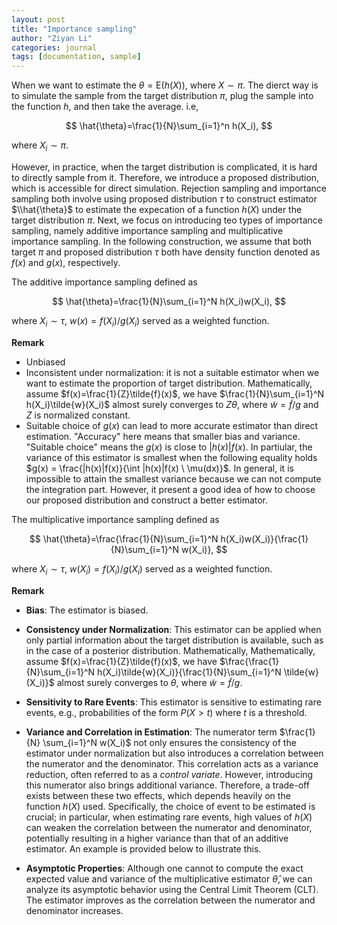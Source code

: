```yaml
---
layout: post
title: "Importance sampling"
author: "Ziyan Li"
categories: journal
tags: [documentation, sample]
---
```

When we want to estimate the $\theta = \text{E}(h(X))$, where $X \sim \pi$. The dierct way is to simulate the sample from the target distribution $\pi$,
plug the sample into the function $h$, and then take the average. i.e,

$$
\hat{\theta}=\frac{1}{N}\sum_{i=1}^n h(X_i),
$$

where $X_i \sim \pi$.

However, in practice, when the target distribution is complicated, it is hard to directly sample from it. Therefore, we introduce a proposed distribution, which is accessible for direct simulation. Rejection sampling and importance sampling both involve using proposed distribution $\tau$ to construct estimator $\\hat{\theta}$ to estimate the expecation of a function $h(X)$ under the target distribution $\pi$. Next, we focus on introducing teo types of importance sampling, namely additive importance sampling and multiplicative importance sampling. In the following construction, we assume that both target $\pi$ and proposed distribution $\tau$ both have density function denoted as $f(x)$ and $g(x)$, respectively.

The additive importance sampling defined as 

$$
\hat{\theta}=\frac{1}{N}\sum_{i=1}^N h(X_i)w(X_i),
$$

where $X_i \sim \tau$, $w(x)=f(X_i)/g(X_i)$ served as a weighted function.

**Remark**
- Unbiased
- Inconsistent under normalization: it is not a suitable estimator when we want to estimate the proportion of target distribution. Mathematically, assume $f(x)=\frac{1}{Z}\tilde{f}(x)$, we have $\frac{1}{N}\sum_{i=1}^N h(X_i)\tilde{w}(X_i)$ almost surely converges to $Z\theta$, where $\tilde{w}=\tilde{f}/g$ and $Z$ is normalized constant.
- Suitable choice of $g(x)$ can lead to more accurate estimator than direct estimation. "Accuracy" here means that smaller bias and variance. "Suitable choice" means the $g(x)$ is close to $|h(x)|f(x)$. In partiular, the variance of this estimator is smallest when the following equality holds $g(x) = \frac{|h(x)|f(x)}{\int |h(x)|f(x) \ \mu(dx)}$. In general, it is impossible to attain the smallest variance because we can not compute the integration part. However, it present a good idea of how to choose our proposed distribution and construct a better estimator.

The multiplicative importance sampling defined as 

$$
\hat{\theta}=\frac{\frac{1}{N}\sum_{i=1}^N h(X_i)w(X_i)}{\frac{1}{N}\sum_{i=1}^N w(X_i)},
$$

where $X_i \sim \tau$, $w(X_i)=f(X_i)/g(X_i)$ served as a weighted function.

**Remark**

- **Bias**: The estimator is biased.
  
- **Consistency under Normalization**: This estimator can be applied when only partial information about the target distribution is available, such as in the case of a posterior distribution. Mathematically, Mathematically, assume $f(x)=\frac{1}{Z}\tilde{f}(x)$, we have $\frac{\frac{1}{N}\sum_{i=1}^N h(X_i)\tilde{w}(X_i)}{\frac{1}{N}\sum_{i=1}^N \tilde{w}(X_i)}$ almost surely converges to $\theta$, where $\tilde{w}=\tilde{f}/g$. 

- **Sensitivity to Rare Events**: This estimator is sensitive to estimating rare events, e.g., probabilities of the form $P(X > t)$ where $t$ is a threshold.

- **Variance and Correlation in Estimation**: The numerator term $\frac{1}{N} \sum_{i=1}^N w(X_i)$ not only ensures the consistency of the estimator under normalization but also introduces a correlation between the numerator and the denominator. This correlation acts as a variance reduction, often referred to as a *control variate*. However, introducing this numerator also brings additional variance. Therefore, a trade-off exists between these two effects, which depends heavily on the function $h(X)$ used. Specifically, the choice of event to be estimated is crucial; in particular, when estimating rare events, high values of $h(X)$ can weaken the correlation between the numerator and denominator, potentially resulting in a higher variance than that of an additive estimator. An example is provided below to illustrate this.

- **Asymptotic Properties**: Although one cannot to compute the exact expected value and variance of the multiplicative estimator $\hat{\theta}$, we can analyze its asymptotic behavior using the Central Limit Theorem (CLT). The estimator improves as the correlation between the numerator and denominator increases.



